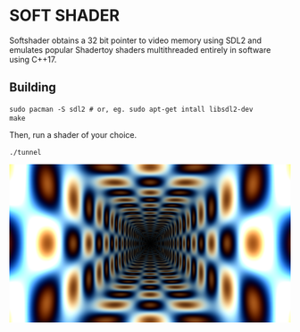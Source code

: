 # SOFT SHADER

Softshader obtains a 32 bit pointer to video memory using SDL2
and emulates popular Shadertoy shaders multithreaded entirely in software using C++17.

## Building

    sudo pacman -S sdl2 # or, eg. sudo apt-get intall libsdl2-dev
    make

Then, run a shader of your choice.

    ./tunnel

![](img/tunnel.png)
